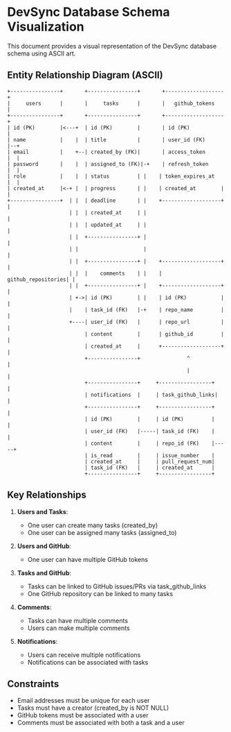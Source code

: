 # DevSync Database Schema Visualization

This document provides a visual representation of the DevSync database schema using ASCII art.

## Entity Relationship Diagram (ASCII)

```
+----------------+       +----------------+       +-------------------+
|     users      |       |     tasks      |       |   github_tokens   |
+----------------+       +----------------+       +-------------------+
| id (PK)        |<---+  | id (PK)        |       | id (PK)           |
| name           |    |  | title          |       | user_id (FK)      |--+
| email          |    +--| created_by (FK)|       | access_token      |  |
| password       |    |  | assigned_to (FK)|-+    | refresh_token     |  |
| role           |    |  | status         | |    | token_expires_at   |  |
| created_at     |<-+ |  | progress       | |    | created_at        |  |
+----------------+  | |  | deadline       | |    +-------------------+  |
                    | |  | created_at     | |                           |
                    | |  | updated_at     | |                           |
                    | |  +----------------+ |                           |
                    | |                     |                           |
                    | |  +----------------+ |    +-------------------+  |
                    | |  |    comments    | |    | github_repositories| |
                    | |  +----------------+ |    +-------------------+  |
                    | +->| id (PK)        | |    | id (PK)           |  |
                    |    | task_id (FK)   |-+    | repo_name         |  |
                    +----| user_id (FK)   |      | repo_url          |  |
                         | content        |      | github_id         |  |
                         | created_at     |      +-------------------+  |
                         +----------------+               ^             |
                                                          |             |
                         +----------------+     +-----------------+     |
                         | notifications  |     | task_github_links|    |
                         +----------------+     +-----------------+     |
                         | id (PK)        |     | id (PK)         |     |
                         | user_id (FK)   |-----| task_id (FK)    |     |
                         | content        |     | repo_id (FK)    |-----+
                         | is_read        |     | issue_number    |
                         | created_at     |     | pull_request_num|
                         | task_id (FK)   |     | created_at      |
                         +----------------+     +-----------------+
```

## Key Relationships

1. **Users and Tasks**:
   - One user can create many tasks (created_by)
   - One user can be assigned many tasks (assigned_to)

2. **Users and GitHub**:
   - One user can have multiple GitHub tokens

3. **Tasks and GitHub**:
   - Tasks can be linked to GitHub issues/PRs via task_github_links
   - One GitHub repository can be linked to many tasks

4. **Comments**:
   - Tasks can have multiple comments
   - Users can make multiple comments

5. **Notifications**:
   - Users can receive multiple notifications
   - Notifications can be associated with tasks

## Constraints

- Email addresses must be unique for each user
- Tasks must have a creator (created_by is NOT NULL)
- GitHub tokens must be associated with a user
- Comments must be associated with both a task and a user
